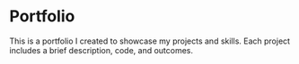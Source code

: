 # Portfolio
This is a portfolio I created to showcase my projects and skills. Each project includes a brief description, code, and outcomes.
